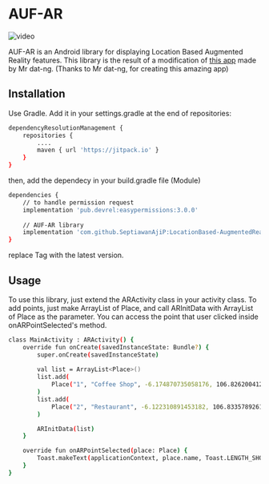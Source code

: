 # AUF-AR
![video](https://raw.githubusercontent.com/SeptiawanAjiP/AugmentedReality-LocationBased/master/video-demo.gif)

AUF-AR is an Android library for displaying Location Based Augmented Reality features. This library is the result of a modification of [this app](https://github.com/dat-ng/ar-location-based-android) made by Mr dat-ng. (Thanks to Mr dat-ng, for creating this amazing app)

## Installation

Use Gradle. Add it in your settings.gradle at the end of repositories:

```bash
dependencyResolutionManagement {
    repositories {
        ....
        maven { url 'https://jitpack.io' }
    }
}
```
then, add the dependecy in your build.gradle file (Module)
```bash
dependencies {
    // to handle permission request
    implementation 'pub.devrel:easypermissions:3.0.0'
    
    // AUF-AR library
    implementation 'com.github.SeptiawanAjiP:LocationBased-AugmentedReality:Tag'
}
```
replace Tag with the latest version.

## Usage

To use this library, just extend the ARActivity class in your activity class. To add points, just make ArrayList of Place, and call ARInitData with ArrayList of Place as the parameter. You can access the point that user clicked inside onARPointSelected's method.

```bash
class MainActivity : ARActivity() {
    override fun onCreate(savedInstanceState: Bundle?) {
        super.onCreate(savedInstanceState)
       
        val list = ArrayList<Place>()
        list.add(
            Place("1", "Coffee Shop", -6.174870735058176, 106.82620041234728, description = "Promotion available here")
        )
        list.add(
            Place("2", "Restaurant", -6.122310891453182, 106.83357892611079, description = "Good Resto")
        )

        ARInitData(list)
    }

    override fun onARPointSelected(place: Place) {
        Toast.makeText(applicationContext, place.name, Toast.LENGTH_SHORT).show()
    }
}
```
